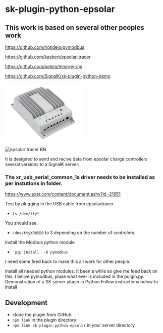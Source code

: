 # sk-plugin-python-epsolar
## This work is based on several other peoples work
https://github.com/riptideio/pymodbus

https://github.com/kasbert/epsolar-tracer

https://github.com/pelom/tenergy-api

https://github.com/SignalK/sk-plugin-python-demo

![Epsolar Tracer](/img/epsolar_tracer_bn.jpg)

![epsolar tracer BN](url)

It is designed to send and recive data from epsolar charge controllers several versions to a SignalK server.
### The xr_usb_serial_common_1a driver needs to be installed as per instutions in folder.

https://www.exar.com/content/document.ashx?id=21651

Test by plugging in the USB cable from epsolartracer
- `ls /dev/tty*`

You should see.

- `/dev/ttyXRUSB0` to 3 depending on the number of controlers. 

Install the Modbus python module
- ` pip install  -U pymodbus` 

I need some feed back to make this all work for other people.. 

Install all needed python modules. It been a while so give me feed back on this.
I belive pymodbus, pluse what ever is included in the pulgin.py.
Demonstration of a SK server plugin in Python
Follow instructions below to install
## Development

- clone the plugin from GitHub
- `npm link` in the plugin directory
- `npm link sk-plugin-python-epsolar` in your server directory

